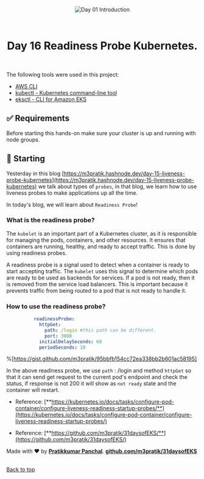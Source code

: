 <div align="center" id="top"> 
  <img src="./.github/app.gif" alt="Day 01 Introduction" />

  &#xa0;

</div>

<h1 align="center">Day 16 Readiness Probe Kubernetes.</h1>


<br>

The following tools were used in this project:

- [AWS CLI](https://aws.amazon.com/cli/)
- [kubectl - Kubernetes command-line tool](https://kubernetes.io/docs/tasks/tools/)
- [eksctl - CLI for Amazon EKS ](https://eksctl.io/)
## :white_check_mark: Requirements ##

Before starting this hands-on make sure your cluster is up and running with node groups.

## :checkered_flag: Starting ##

Yesterday in this blog [https://m3pratik.hashnode.dev/day-15-liveness-probe-kubernetes](https://m3pratik.hashnode.dev/day-15-liveness-probe-kubernetes) we talk about types of `probes`, in that blog, we learn how to use liveness probes to make applications up all the time.

In today's blog, we will learn about `Readiness Probe`!

### What is the readiness probe?

The `kubelet` is an important part of a Kubernetes cluster, as it is responsible for managing the pods, containers, and other resources. It ensures that containers are running, healthy, and ready to accept traffic. This is done by using readiness probes.

A readiness probe is a signal used to detect when a container is ready to start accepting traffic. The `kubelet` uses this signal to determine which pods are ready to be used as backends for services. If a pod is not ready, then it is removed from the service load balancers. This is important because it prevents traffic from being routed to a pod that is not ready to handle it.

### How to use the readiness probe?

```yaml
          readinessProbe:
            httpGet:
              path: /login #this path can be different.
              port: 3000
            initialDelaySeconds: 60
            periodSeconds: 10  
```

%[https://gist.github.com/m3pratik/95bbfb154cc72ea338bb2b601ac58195] 

In the above readiness probe, we use `path` : /login and method `httpGet` so that it can send get request to the current pod's endpoint and check the status, if response is not 200 it will show as `not ready` state and the container will restart.

* Reference: [**https://kubernetes.io/docs/tasks/configure-pod-container/configure-liveness-readiness-startup-probes/**](https://kubernetes.io/docs/tasks/configure-pod-container/configure-liveness-readiness-startup-probes/)
    
* Reference: [**https://github.com/m3pratik/31daysofEKS/**](https://github.com/m3pratik/31daysofEKS/)
    

Made with ❤️ by [**Pratikkumar Panchal**](https://www.linkedin.com/in/m3pratik/). [**github.com/m3pratik/31daysofEKS**](http://github.com/m3pratik/31daysofEKS)
&#xa0;

<a href="#top">Back to top</a>
